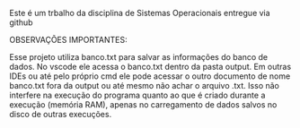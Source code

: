 Este é um trbalho da disciplina de Sistemas Operacionais entregue via github

OBSERVAÇÕES IMPORTANTES:

Esse projeto utiliza banco.txt para salvar as informações do banco de dados. No vscode ele acessa o banco.txt dentro da pasta output. Em outras IDEs ou até pelo próprio cmd ele pode acessar o outro documento de nome banco.txt fora da output ou até mesmo não achar o arquivo .txt. Isso não interfere na execução do programa quanto ao que é criado durante a execução (memória RAM), apenas no carregamento de dados salvos no disco de outras execuções. 
